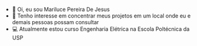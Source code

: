 - 👋 Oi, eu sou Mariluce Pereira De Jesus
- 👀 Tenho interesse em concentrar meus projetos em um local onde eu e demais pessoas possam consultar
- 💻 Atualmente estou curso Engenharia Elétrica na Escola Poltécnica da USP
